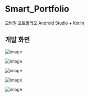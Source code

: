 # Smart_Portfolio
모바일 포트폴리오
Android Studio + Kotlin

## 개발 화면
![image](https://github.com/hyeok-kong/Smart_Portfolio/assets/70522355/14c94b97-de60-418d-862f-8d1192682fc1)

![image](https://github.com/hyeok-kong/Smart_Portfolio/assets/70522355/c7a1d331-c418-42f2-a942-5ef135088123)

![image](https://github.com/hyeok-kong/Smart_Portfolio/assets/70522355/9a9086b2-6123-4576-9e31-01b7a31b2012)

![image](https://github.com/hyeok-kong/Smart_Portfolio/assets/70522355/acfb3c0d-1356-40f4-b362-a5a3b292ce7e)

![image](https://github.com/hyeok-kong/Smart_Portfolio/assets/70522355/b15d0186-775d-4ba4-ab5c-4ef9a3501472)
